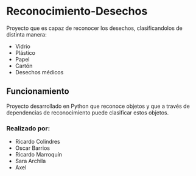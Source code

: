 # Reconocimiento-Desechos
Proyecto que es capaz de reconocer los desechos, clasificandolos de distinta manera:
- Vidrio
- Plástico
- Papel
- Cartón
- Desechos médicos

## Funcionamiento
Proyecto desarrollado en Python que reconoce objetos y que a través de dependencias de reconocimiento puede clasificar estos objetos.


### Realizado por:
- Ricardo Colindres
- Oscar Barrios
- Ricardo Marroquín 
- Sara Archila
- Axel



